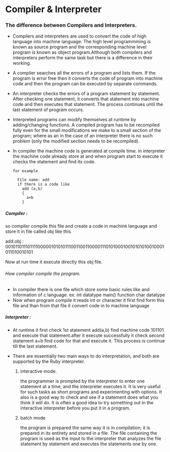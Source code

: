 # Compiler & Interpreter

### The difference between Compilers and Interpreters.

* Compilers and interpreters are used to convert the code of high language into machine language. The high level programmming is known as source program and the corresponding machine level program is known as object program.Although both compilers and interpreters perform the same task but there is a difference in their working.
* A compiler searches all the errors of a program and lists them. If the program is error free then it converts the code of program into machine code and then the program can be executed by separate commands. 
* An interpreter checks the errors of a program statement by statement. After checking one statement, it converts that statement into machine code and then executes that statement. The process continues until the last statement of program occurs.
* Interpreted programs can modify themselves at runtime by adding/changing functions. A compiled program has to be recompiled fully even for the small modifications we make to a small section of the program; where as an in the case of an interpreter there is no such problem (only the modified section needs to be recompiled).
* In compiler the machine code is generated at compile time. in interpreter the machine code already store at and when program start to execute it checks the statement and find its code. 

      for example 
          
        File name: add 
        if there is a code like
          add (a,b)
          {
            a+b
          }  

##### Compiler :
so compiler compile this file and create a code in machine language and store it in file called obj like this
      
add.obj : 00101101110111100000101010111001100110000111010100010010101010010001011010010101

Now at run time it execute directly this obj file.

###### How compiler compile the program.
* In compiler there is one file which store some basic rules like and information of c language.
      ex: int datatype
      main() function
      char datatype
* Now when program compile it reads int or character it first find form this file  and than from that file it convert code in to machine language

##### Interpreter :
        
* At runtime it first check 1st statement add(a,b) find machine code 101101 and execute that statement.after it execute successfully it check second statement a+b find code for that and execute it. This process is continue till the last statement.
 
* There are essentially two main ways to do interpretation, and both are supported by the Ruby interpreter. 

    1.  interactive mode.

        the programmer is prompted by the interpreter to enter one statement at a time, and the interpreter executes it. It is very useful for such tasks as short programs and experimenting with options. It also is a good way to check and see if a statement does what you think it will do. It is often a good idea to try something out in the interactive interpreter before you put it in a program.
    
    2.  batch mode 

        the program is prepared the same way it is in compilation; it is prepared in its entirety and stored in a file. The file containing the program is used as the input to the interpreter that analyzes the file statement by statement and executes the statements one by one.



    